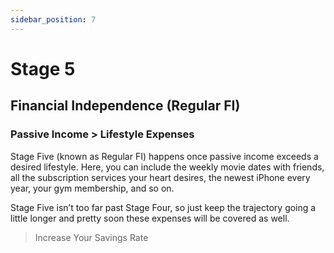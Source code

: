 ```yaml
---
sidebar_position: 7
---
```


# Stage 5

## Financial Independence (Regular FI)

### Passive Income > Lifestyle Expenses 

Stage Five (known as Regular FI) happens once passive income exceeds a desired lifestyle. Here, you can include the weekly movie dates with friends, all the subscription services your heart desires, the newest iPhone every year, your gym membership, and so on.

Stage Five isn’t too far past Stage Four, so just keep the trajectory going a little longer and pretty soon these expenses will be covered as well.

>Increase Your Savings Rate